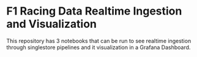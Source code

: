 # F1 Racing Data Realtime Ingestion and Visualization

This repository has 3 notebooks that can be run to see realtime ingestion through singlestore pipelines and it visualization in a Grafana Dashboard.
